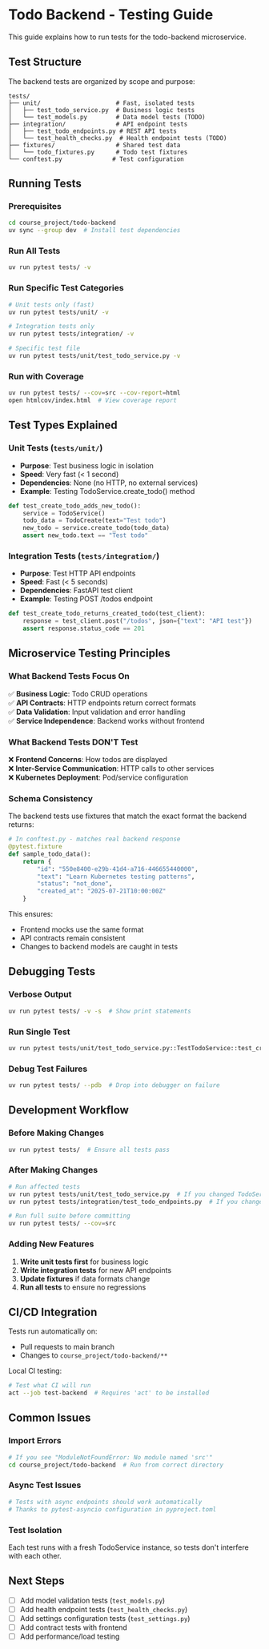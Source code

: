 # Todo Backend - Testing Guide

This guide explains how to run tests for the todo-backend microservice.

## Test Structure

The backend tests are organized by scope and purpose:

```
tests/
├── unit/                     # Fast, isolated tests
│   ├── test_todo_service.py  # Business logic tests
│   └── test_models.py        # Data model tests (TODO)
├── integration/              # API endpoint tests  
│   ├── test_todo_endpoints.py # REST API tests
│   └── test_health_checks.py  # Health endpoint tests (TODO)
├── fixtures/                 # Shared test data
│   └── todo_fixtures.py      # Todo test fixtures
└── conftest.py              # Test configuration
```

## Running Tests

### Prerequisites
```bash
cd course_project/todo-backend
uv sync --group dev  # Install test dependencies
```

### Run All Tests
```bash
uv run pytest tests/ -v
```

### Run Specific Test Categories
```bash
# Unit tests only (fast)
uv run pytest tests/unit/ -v

# Integration tests only  
uv run pytest tests/integration/ -v

# Specific test file
uv run pytest tests/unit/test_todo_service.py -v
```

### Run with Coverage
```bash
uv run pytest tests/ --cov=src --cov-report=html
open htmlcov/index.html  # View coverage report
```

## Test Types Explained

### Unit Tests (`tests/unit/`)
- **Purpose**: Test business logic in isolation
- **Speed**: Very fast (< 1 second)
- **Dependencies**: None (no HTTP, no external services)
- **Example**: Testing TodoService.create_todo() method

```python
def test_create_todo_adds_new_todo():
    service = TodoService()
    todo_data = TodoCreate(text="Test todo")
    new_todo = service.create_todo(todo_data)
    assert new_todo.text == "Test todo"
```

### Integration Tests (`tests/integration/`)
- **Purpose**: Test HTTP API endpoints
- **Speed**: Fast (< 5 seconds)
- **Dependencies**: FastAPI test client
- **Example**: Testing POST /todos endpoint

```python
def test_create_todo_returns_created_todo(test_client):
    response = test_client.post("/todos", json={"text": "API test"})
    assert response.status_code == 201
```

## Microservice Testing Principles

### What Backend Tests Focus On
✅ **Business Logic**: Todo CRUD operations  
✅ **API Contracts**: HTTP endpoints return correct formats  
✅ **Data Validation**: Input validation and error handling  
✅ **Service Independence**: Backend works without frontend  

### What Backend Tests DON'T Test
❌ **Frontend Concerns**: How todos are displayed  
❌ **Inter-Service Communication**: HTTP calls to other services  
❌ **Kubernetes Deployment**: Pod/service configuration  

### Schema Consistency
The backend tests use fixtures that match the exact format the backend returns:

```python
# In conftest.py - matches real backend response
@pytest.fixture
def sample_todo_data():
    return {
        "id": "550e8400-e29b-41d4-a716-446655440000",
        "text": "Learn Kubernetes testing patterns", 
        "status": "not_done",
        "created_at": "2025-07-21T10:00:00Z"
    }
```

This ensures:
- Frontend mocks use the same format
- API contracts remain consistent
- Changes to backend models are caught in tests

## Debugging Tests

### Verbose Output
```bash
uv run pytest tests/ -v -s  # Show print statements
```

### Run Single Test
```bash
uv run pytest tests/unit/test_todo_service.py::TestTodoService::test_create_todo_adds_new_todo -v
```

### Debug Test Failures
```bash
uv run pytest tests/ --pdb  # Drop into debugger on failure
```

## Development Workflow

### Before Making Changes
```bash
uv run pytest tests/  # Ensure all tests pass
```

### After Making Changes
```bash
# Run affected tests
uv run pytest tests/unit/test_todo_service.py  # If you changed TodoService
uv run pytest tests/integration/test_todo_endpoints.py  # If you changed API routes

# Run full suite before committing
uv run pytest tests/ --cov=src
```

### Adding New Features
1. **Write unit tests first** for business logic
2. **Write integration tests** for new API endpoints  
3. **Update fixtures** if data formats change
4. **Run all tests** to ensure no regressions

## CI/CD Integration

Tests run automatically on:
- Pull requests to main branch
- Changes to `course_project/todo-backend/**`

Local CI testing:
```bash
# Test what CI will run
act --job test-backend  # Requires 'act' to be installed
```

## Common Issues

### Import Errors
```bash
# If you see "ModuleNotFoundError: No module named 'src'"
cd course_project/todo-backend  # Run from correct directory
```

### Async Test Issues  
```python
# Tests with async endpoints should work automatically
# Thanks to pytest-asyncio configuration in pyproject.toml
```

### Test Isolation
Each test runs with a fresh TodoService instance, so tests don't interfere with each other.

## Next Steps

- [ ] Add model validation tests (`test_models.py`)
- [ ] Add health endpoint tests (`test_health_checks.py`) 
- [ ] Add settings configuration tests (`test_settings.py`)
- [ ] Add contract tests with frontend
- [ ] Add performance/load testing
